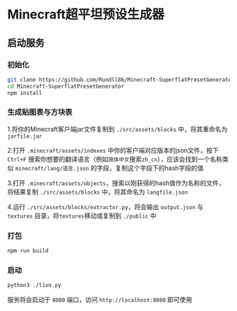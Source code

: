 # Minecraft超平坦预设生成器
## 启动服务
### 初始化
```bash
git clone https://github.com/Rundll86/Minecraft-SuperflatPresetGenerator.git
cd Minecraft-SuperflatPresetGenerator
npm install
```
### 生成贴图表与方块表
1.将你的Minecraft客户端jar文件复制到 `./src/assets/blocks` 中，将其重命名为 `jarfile.jar`

2.打开 `.minecraft/assets/indexes` 中你的客户端对应版本的json文件，按下 `Ctrl+F` 搜索你想要的翻译语言（例如`简体中文`搜索`zh_cn`），应该会找到一个名称类似 `minecraft/lang/语言.json` 的字段，复制这个字段下的hash字段的值

3.打开 `.minecraft/assets/objects`，搜索以刚获得的hash值作为名称的文件，将结果复制 `./src/assets/blocks` 中，将其命名为 `langfile.json`

4.运行 `./src/assets/blocks/extractor.py`，将会输出 `output.json` 与 `textures` 目录，将`textures`移动或复制到 `./public` 中
### 打包
```bash
npm run build
```
### 启动
```bash
python3 ./live.py
```

服务将会启动于 `8080` 端口，访问 `http://localhost:8080` 即可使用